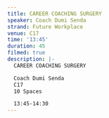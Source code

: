 ```yaml
---
title: CAREER COACHING SURGERY
speaker: Coach Dumi Senda
strand: Future Workplace
venue: C17
time: '13:45'
duration: 45
filmed: true
description: |-
  CAREER COACHING SURGERY

  Coach Dumi Senda
  C17
  10 Spaces

  13:45-14:30
---
```


